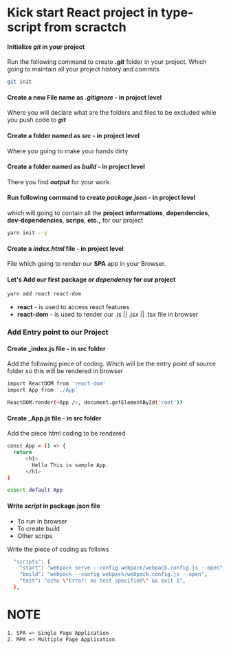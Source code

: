 # Kick start React project in type-script from scractch

#### Initialize **_git_** in your project

Run the following command to create **_.git_** folder in your project. Which going to maintain all your project history and commits

```sh
git init
```

#### Create a new File name as **_.gitignore_** - in project level

Where you will declare what are the folders and files to be excluded while you push code to **_git_**

#### Create a folder named as **_src_** - in project level

Where you going to make your hands dirty

#### Create a folder named as **_build_** - in project level

There you find **_output_** for your work.

#### Run following command to create **_package.json_** - in project level

which will going to contain all the **project informations**, **dependencies**, **dev-dependencies**, **scrips**, **etc.,** for our project

```sh
yarn init --y
```

#### Create a **_index.html_** file - in project level

File which going to render our **SPA** app in your Browser.

#### Let's Add our first package or **_dependency_** for our project

```sh
yarn add react react-dom
```

- **react** - is used to access react features
- **react-dom** - is used to render our .js || .jsx || .tsx file in browser

### Add Entry point to our Project

#### Create **_index.js** file - in **src** folder

Add the following piece of coding. Which will be the entry point of source folder so this will be rendered in browser

```sh
import ReactDOM from 'react-dom'
import App from './App'

ReactDOM.render(<App />, document.getElementById('root'))
```

#### Create **_App.js** file - in **src** folder

Add the piece html coding to be rendered

```sh
const App = () => {
  return
      <h1>
        Hello This is sample App
      </h1>
}

export default App
```
#### Write **_script_** in **package.json** file

- To run in browser
- To create build
- Other scrips

Write the piece of coding as follows

```sh
  "scripts": {
    "start": "webpack serve --config webpack/webpack.config.js --open",
    "build": "webpack --config webpack/webpack.config.js --open",
    "test": "echo \"Error: no test specified\" && exit 1",
  },
```
# NOTE

```sh
1. SPA => Single Page Application
2. MPA => Multiple Page Application
```
